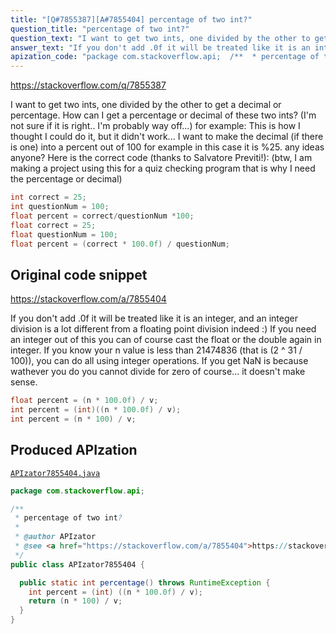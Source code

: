 ```yaml
---
title: "[Q#7855387][A#7855404] percentage of two int?"
question_title: "percentage of two int?"
question_text: "I want to get two ints, one divided by the other to get a decimal or percentage. How can I get a percentage or decimal of these two ints? (I'm not sure if it is right.. I'm probably way off...) for example: This is how I thought I could do it, but it didn't work... I want to make the decimal (if there is one) into a percent out of 100 for example in this case it is %25. any ideas anyone? Here is the correct code (thanks to Salvatore Previti!): (btw, I am making a project using this for a quiz checking program that is why I need the percentage or decimal)"
answer_text: "If you don't add .0f it will be treated like it is an integer, and an integer division is a lot different from a floating point division indeed :) If you need an integer out of this you can of course cast the float or the double again in integer. If you know your n value is less than 21474836 (that is (2 ^ 31 / 100)), you can do all using integer operations. If you get NaN is because wathever you do you cannot divide for zero of course... it doesn't make sense."
apization_code: "package com.stackoverflow.api;  /**  * percentage of two int?  *  * @author APIzator  * @see <a href=\"https://stackoverflow.com/a/7855404\">https://stackoverflow.com/a/7855404</a>  */ public class APIzator7855404 {    public static int percentage() throws RuntimeException {     int percent = (int) ((n * 100.0f) / v);     return (n * 100) / v;   } }"
---
```


https://stackoverflow.com/q/7855387

I want to get two ints, one divided by the other to get a decimal or percentage.
How can I get a percentage or decimal of these two ints?
(I&#x27;m not sure if it is right.. I&#x27;m probably way off...)
for example:
This is how I thought I could do it, but it didn&#x27;t work... I want to make the decimal (if there is one) into a percent out of 100 for example in this case it is %25. any ideas anyone?
Here is the correct code (thanks to Salvatore Previti!):
(btw, I am making a project using this for a quiz checking program that is why I need the percentage or decimal)


```java
int correct = 25;
int questionNum = 100;
float percent = correct/questionNum *100;
float correct = 25;
float questionNum = 100;
float percent = (correct * 100.0f) / questionNum;
```


## Original code snippet

https://stackoverflow.com/a/7855404

If you don&#x27;t add .0f it will be treated like it is an integer, and an integer division is a lot different from a floating point division indeed :)
If you need an integer out of this you can of course cast the float or the double again in integer.
If you know your n value is less than 21474836 (that is (2 ^ 31 / 100)), you can do all using integer operations.
If you get NaN is because wathever you do you cannot divide for zero of course... it doesn&#x27;t make sense.

```java
float percent = (n * 100.0f) / v;
int percent = (int)((n * 100.0f) / v);
int percent = (n * 100) / v;
```

## Produced APIzation

[`APIzator7855404.java`](https://github.com/pasqualesalza/apization-temp-data/raw/master/apizations/java/APIzator7855404.java)

```java
package com.stackoverflow.api;

/**
 * percentage of two int?
 *
 * @author APIzator
 * @see <a href="https://stackoverflow.com/a/7855404">https://stackoverflow.com/a/7855404</a>
 */
public class APIzator7855404 {

  public static int percentage() throws RuntimeException {
    int percent = (int) ((n * 100.0f) / v);
    return (n * 100) / v;
  }
}

```